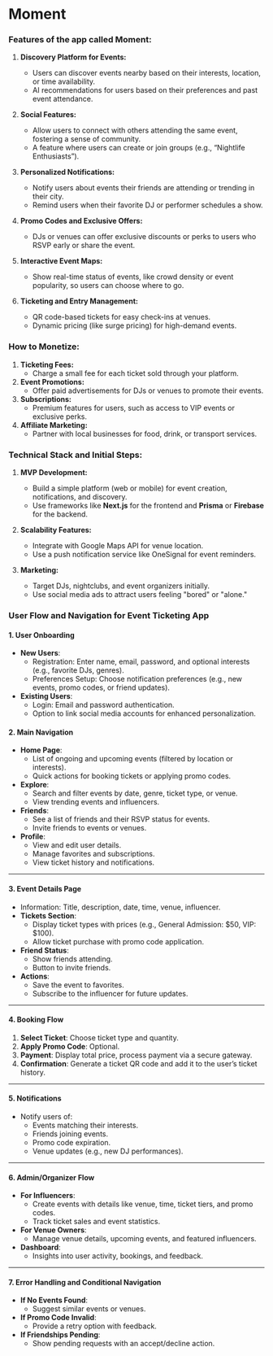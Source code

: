 # Moment

### Features of the app called  Moment:
1. **Discovery Platform for Events:**
   - Users can discover events nearby based on their interests, location, or time availability.
   - AI recommendations for users based on their preferences and past event attendance.

2. **Social Features:**
   - Allow users to connect with others attending the same event, fostering a sense of community.
   - A feature where users can create or join groups (e.g., “Nightlife Enthusiasts”).

3. **Personalized Notifications:**
   - Notify users about events their friends are attending or trending in their city.
   - Remind users when their favorite DJ or performer schedules a show.

4. **Promo Codes and Exclusive Offers:**
   - DJs or venues can offer exclusive discounts or perks to users who RSVP early or share the event.

5. **Interactive Event Maps:**
   - Show real-time status of events, like crowd density or event popularity, so users can choose where to go.

6. **Ticketing and Entry Management:**
   - QR code-based tickets for easy check-ins at venues.
   - Dynamic pricing (like surge pricing) for high-demand events.

### How to Monetize:
1. **Ticketing Fees:**
   - Charge a small fee for each ticket sold through your platform.
2. **Event Promotions:**
   - Offer paid advertisements for DJs or venues to promote their events.
3. **Subscriptions:**
   - Premium features for users, such as access to VIP events or exclusive perks.
4. **Affiliate Marketing:**
   - Partner with local businesses for food, drink, or transport services.

### Technical Stack and Initial Steps:
1. **MVP Development:**
   - Build a simple platform (web or mobile) for event creation, notifications, and discovery.
   - Use frameworks like **Next.js** for the frontend and **Prisma** or **Firebase** for the backend.

2. **Scalability Features:**
   - Integrate with Google Maps API for venue location.
   - Use a push notification service like OneSignal for event reminders.

3. **Marketing:**
   - Target DJs, nightclubs, and event organizers initially.
   - Use social media ads to attract users feeling "bored" or "alone."


### User Flow and Navigation for Event Ticketing App

#### **1. User Onboarding**
- **New Users**: 
  - Registration: Enter name, email, password, and optional interests (e.g., favorite DJs, genres).
  - Preferences Setup: Choose notification preferences (e.g., new events, promo codes, or friend updates).
- **Existing Users**: 
  - Login: Email and password authentication.
  - Option to link social media accounts for enhanced personalization.

#### **2. Main Navigation**
- **Home Page**: 
  - List of ongoing and upcoming events (filtered by location or interests).
  - Quick actions for booking tickets or applying promo codes.
- **Explore**: 
  - Search and filter events by date, genre, ticket type, or venue.
  - View trending events and influencers.
- **Friends**: 
  - See a list of friends and their RSVP status for events.
  - Invite friends to events or venues.
- **Profile**:
  - View and edit user details.
  - Manage favorites and subscriptions.
  - View ticket history and notifications.

---

#### **3. Event Details Page**
- Information: Title, description, date, time, venue, influencer.
- **Tickets Section**:
  - Display ticket types with prices (e.g., General Admission: $50, VIP: $100).
  - Allow ticket purchase with promo code application.
- **Friend Status**:
  - Show friends attending.
  - Button to invite friends.
- **Actions**:
  - Save the event to favorites.
  - Subscribe to the influencer for future updates.

---

#### **4. Booking Flow**
1. **Select Ticket**: Choose ticket type and quantity.
2. **Apply Promo Code**: Optional.
3. **Payment**: Display total price, process payment via a secure gateway.
4. **Confirmation**: Generate a ticket QR code and add it to the user’s ticket history.

---

#### **5. Notifications**
- Notify users of:
  - Events matching their interests.
  - Friends joining events.
  - Promo code expiration.
  - Venue updates (e.g., new DJ performances).

---

#### **6. Admin/Organizer Flow**
- **For Influencers**:
  - Create events with details like venue, time, ticket tiers, and promo codes.
  - Track ticket sales and event statistics.
- **For Venue Owners**:
  - Manage venue details, upcoming events, and featured influencers.
- **Dashboard**:
  - Insights into user activity, bookings, and feedback.

---

#### **7. Error Handling and Conditional Navigation**
- **If No Events Found**:
  - Suggest similar events or venues.
- **If Promo Code Invalid**:
  - Provide a retry option with feedback.
- **If Friendships Pending**:
  - Show pending requests with an accept/decline action.